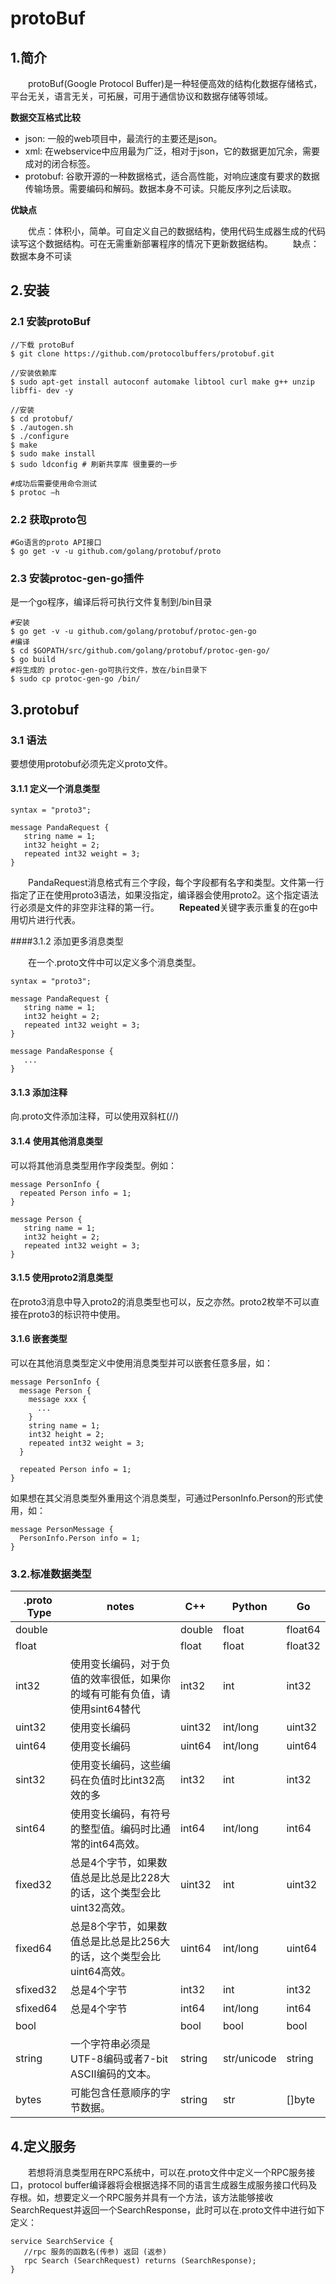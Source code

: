 # protoBuf

## 1.简介
　　protoBuf(Google Protocol Buffer)是一种轻便高效的结构化数据存储格式，平台无关，语言无关，可拓展，可用于通信协议和数据存储等领域。

**数据交互格式比较**

- json: 一般的web项目中，最流行的主要还是json。
- xml: 在webservice中应用最为广泛，相对于json，它的数据更加冗余，需要成对的闭合标签。
- protobuf: 谷歌开源的一种数据格式，适合高性能，对响应速度有要求的数据传输场景。需要编码和解码。数据本身不可读。只能反序列之后读取。

**优缺点**

　　优点：体积小，简单。可自定义自己的数据结构，使用代码生成器生成的代码读写这个数据结构。可在无需重新部署程序的情况下更新数据结构。
　　缺点：数据本身不可读

## 2.安装
### 2.1 安装protoBuf

```
//下载 protoBuf
$ git clone https://github.com/protocolbuffers/protobuf.git

//安装依赖库
$ sudo apt-get install autoconf automake libtool curl make g++ unzip libffi- dev -y

//安装
$ cd protobuf/
$ ./autogen.sh 
$ ./configure 
$ make 
$ sudo make install 
$ sudo ldconfig # 刷新共享库 很重要的一步

#成功后需要使用命令测试 
$ protoc –h
```

### 2.2 获取proto包


```
#Go语言的proto API接口 
$ go get -v -u github.com/golang/protobuf/proto
```

### 2.3 安装protoc-gen-go插件

是一个go程序，编译后将可执行文件复制到/bin目录

```
#安装 
$ go get -v -u github.com/golang/protobuf/protoc-gen-go 
#编译 
$ cd $GOPATH/src/github.com/golang/protobuf/protoc-gen-go/ 
$ go build
#将生成的 protoc-gen-go可执行文件，放在/bin目录下 
$ sudo cp protoc-gen-go /bin/ 
```

## 3.protobuf 

### 3.1 语法
要想使用protobuf必须先定义proto文件。

#### 3.1.1 定义一个消息类型

```
syntax = "proto3";

message PandaRequest {
   string name = 1;
   int32 height = 2;
   repeated int32 weight = 3;
}
```
　　PandaRequest消息格式有三个字段，每个字段都有名字和类型。文件第一行指定了正在使用proto3语法，如果没指定，编译器会使用proto2。这个指定语法行必须是文件的非空非注释的第一行。
　　**Repeated**关键字表示重复的在go中用切片进行代表。

####3.1.2 添加更多消息类型

　　在一个.proto文件中可以定义多个消息类型。
　　

```
syntax = "proto3";

message PandaRequest {
   string name = 1;
   int32 height = 2;
   repeated int32 weight = 3;
}

message PandaResponse { 
   ... 
}
```

#### 3.1.3 添加注释
向.proto文件添加注释，可以使用双斜杠(//)

#### 3.1.4 使用其他消息类型
可以将其他消息类型用作字段类型。例如：

```
message PersonInfo {
  repeated Person info = 1;
}

message Person {
   string name = 1;
   int32 height = 2;
   repeated int32 weight = 3;
}

```

#### 3.1.5 使用proto2消息类型
在proto3消息中导入proto2的消息类型也可以，反之亦然。proto2枚举不可以直接在proto3的标识符中使用。

#### 3.1.6 嵌套类型
可以在其他消息类型定义中使用消息类型并可以嵌套任意多层，如：

```
message PersonInfo {
  message Person {
    message xxx {
      ...
    }
    string name = 1;
    int32 height = 2;
    repeated int32 weight = 3;
  }

  repeated Person info = 1;
}

```
如果想在其父消息类型外重用这个消息类型，可通过PersonInfo.Person的形式使用，如：


```
message PersonMessage {
  PersonInfo.Person info = 1;
}
```


### 3.2.标准数据类型


| .proto  Type | notes | C++  | Python | Go |
| --- | --- | --- | --- | --- |
| double |  | double | float | float64 |
| float |  | float | float | float32 |
| int32 |  使用变长编码，对于负值的效率很低，如果你的域有可能有负值，请使用sint64替代 | int32 | int | int32 |
| uint32 | 使用变长编码 | uint32 | int/long | uint32 |
| uint64 | 使用变长编码 | uint64 | int/long | uint64 |
| sint32 | 使用变长编码，这些编码在负值时比int32高效的多 | int32 | int | int32 |
| sint64 | 使用变长编码，有符号的整型值。编码时比通常的int64高效。| int64 | int/long | int64 |
| fixed32 | 总是4个字节，如果数值总是比总是比228大的话，这个类型会比uint32高效。| uint32 | int | uint32 |
| fixed64 | 总是8个字节，如果数值总是比总是比256大的话，这个类型会比uint64高效。| uint64 | int/long | uint64 |
| sfixed32 | 总是4个字节 | int32 | int | int32 |
| sfixed64 | 总是4个字节 | int64 | int/long | int64 |
| bool |  | bool | bool | bool |
| string | 一个字符串必须是UTF-8编码或者7-bit ASCII编码的文本。| string | str/unicode | string |
| bytes | 可能包含任意顺序的字节数据。 | string | str | []byte |


## 4.定义服务
　　若想将消息类型用在RPC系统中，可以在.proto文件中定义一个RPC服务接口，protocol buffer编译器将会根据选择不同的语言生成器生成服务接口代码及存根。如，想要定义一个RPC服务并具有一个方法，该方法能够接收SearchRequest并返回一个SearchResponse，此时可以在.proto文件中进行如下定义：
　　
```
service SearchService {
   //rpc 服务的函数名(传参) 返回 (返参)
   rpc Search (SearchRequest) returns (SearchResponse);
}
```




